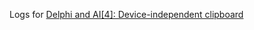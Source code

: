 Logs for [Delphi and AI[4]: Device-independent clipboard](https://www.thedelphigeek.com/2025/01/delphi-and-ai-4-device-independent.html)
